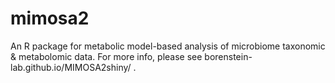 # mimosa2

An R package for metabolic model-based analysis of microbiome taxonomic & metabolomic data. For more info, please see borenstein-lab.github.io/MIMOSA2shiny/ .
